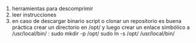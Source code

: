 1. herramientas para descomprimir
2. leer instrucciones
3. en caso de descargar binario script o clonar un repositorio es buena práctica crear un directorio en /opt/ y luego crear un enlace simbólico a /usr/local/bin/ : 
	sudo mkdir -p /opt/<programa>
	sudo ln -s /opt/<programa> /usr/local/bin/<archivo>